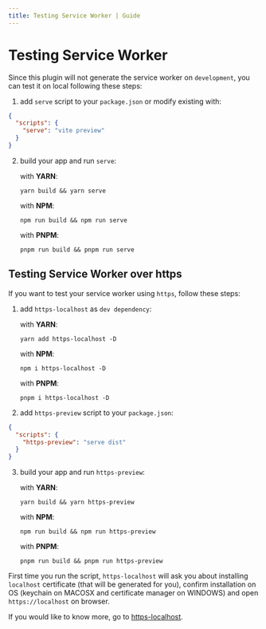 ```yaml
---
title: Testing Service Worker | Guide
---
```


# Testing Service Worker

Since this plugin will not generate the service worker on `development`, you can test it on local following these steps:

1) add `serve` script to your `package.json` or modify existing with:
```json
{
  "scripts": {
    "serve": "vite preview"
  }
}
```
2) build your app and run `serve`:

   with **YARN**:
    ```shell
    yarn build && yarn serve
    ```

   with **NPM**:
    ```shell
    npm run build && npm run serve
    ```

   with **PNPM**:
    ```shell
    pnpm run build && pnpm run serve
    ```

## Testing Service Worker over https

If you want to test your service worker using `https`, follow these steps:

1) add `https-localhost` as `dev dependency`:

    with **YARN**:
    ```shell
    yarn add https-localhost -D
    ```
    
    with **NPM**:
    ```shell
    npm i https-localhost -D
    ```
    
    with **PNPM**:
    ```shell
    pnpm i https-localhost -D
    ```

2) add `https-preview` script to your `package.json`:

```json
{
  "scripts": {
    "https-preview": "serve dist"
  }
}
```

3) build your app and run `https-preview`:

    with **YARN**:
    ```shell
    yarn build && yarn https-preview
    ```
    
    with **NPM**:
    ```shell
    npm run build && npm run https-preview
    ```
    
    with **PNPM**:
    ```shell
    pnpm run build && pnpm run https-preview
    ```

First time you run the script, `https-localhost`  will ask you about installing `localhost` certificate (that will be generated for you), confirm installation on OS (keychain on MACOSX and certificate manager on WINDOWS) and open `https://localhost` on browser.

If you would like to know more, go to [https-localhost](https://www.npmjs.com/package/https-localhost).

